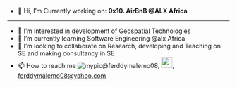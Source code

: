 - 👋 Hi, I’m Currently working on: **0x10. AirBnB @ALX Africa**
- ---
- 👀 I’m interested in development of Geospatial Technologies
- 🌱 I’m currently learning Software Engineering @alx Africa
- 💞️ I’m looking to collaborate on Research, developing and Teaching on SE and making consultancy in SE
- 📫 How to reach me ![mypic](https://user-images.githubusercontent.com/113597785/199913926-ed111b30-cce2-4e91-a7ac-98029d48c9db.png)@ferddymalemo08, <img src=yahoo-mail-f-https://user-images.githubusercontent.com/113597785/199919533-aa32e976-603f-456e-be39-c1a72d77d608.jpg width="25" height="25">,  ferddymalemo08@yahoo.com
<!---
ferddymalemo08/ferddymalemo08 is a ✨ special ✨ repository because its `README.md` (this file) appears on your GitHub profile.
You can click the Preview link to take a look at your changes.
--->
